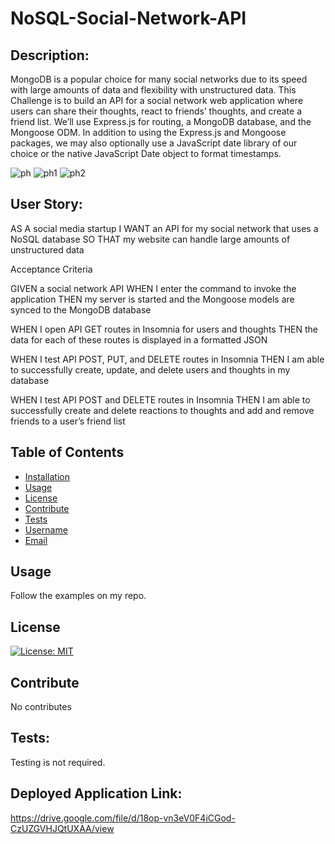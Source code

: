 # NoSQL-Social-Network-API

## Description:

MongoDB is a popular choice for many social networks due to its speed with large amounts of data and flexibility with unstructured data.
This Challenge is to build an API for a social network web application where users can share their thoughts, react to friends’ thoughts, and create a friend list. 
We’ll use Express.js for routing, a MongoDB database, and the Mongoose ODM. In addition to using the Express.js and Mongoose packages, 
we may also optionally use a JavaScript date library of our choice or the native JavaScript Date object to format timestamps.

![ph](https://github.com/Farjana-04/MVC-Tech-Blog/assets/92415181/c8ed48f3-bcea-4013-9137-83d96f3787b7)
![ph1](https://github.com/Farjana-04/MVC-Tech-Blog/assets/92415181/791e3fd3-8192-460b-aa17-a25cf45038ef)
![ph2](https://github.com/Farjana-04/MVC-Tech-Blog/assets/92415181/f94a9256-4d37-469f-8165-842065b88679)


## User Story:

AS A social media startup
I WANT an API for my social network that uses a NoSQL database
SO THAT my website can handle large amounts of unstructured data

Acceptance Criteria

GIVEN a social network API
WHEN I enter the command to invoke the application
THEN my server is started and the Mongoose models are synced to the MongoDB database

WHEN I open API GET routes in Insomnia for users and thoughts
THEN the data for each of these routes is displayed in a formatted JSON

WHEN I test API POST, PUT, and DELETE routes in Insomnia
THEN I am able to successfully create, update, and delete users and thoughts in my database

WHEN I test API POST and DELETE routes in Insomnia
THEN I am able to successfully create and delete reactions to thoughts and add and remove friends to a user’s friend list

## Table of Contents
- [Installation](#installation)
- [Usage](#usage)
- [License](#license)
- [Contribute](#contribute)
- [Tests](#tests)
- [Username](#username)
- [Email](#email)

## Usage
Follow the examples on my repo.

## License
[![License: MIT](https://img.shields.io/badge/License-MIT-yellow.svg)](https://opensource.org/licenses/MIT)

## Contribute
No contributes

## Tests:
Testing is not required.

## Deployed Application Link:
https://drive.google.com/file/d/18op-vn3eV0F4iCGod-CzUZGVHJQtUXAA/view

